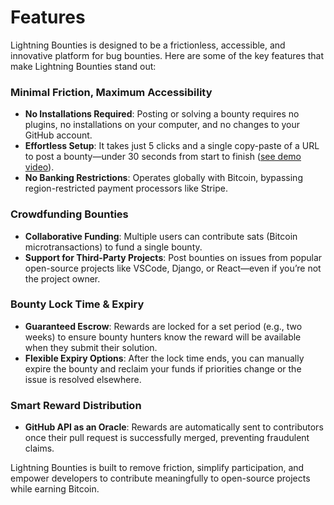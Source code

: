 # Features

Lightning Bounties is designed to be a frictionless, accessible, and innovative platform for bug bounties. Here are some of the key features that make Lightning Bounties stand out:

### **Minimal Friction, Maximum Accessibility**

* **No Installations Required**: Posting or solving a bounty requires no plugins, no installations on your computer, and no changes to your GitHub account.
* **Effortless Setup**: It takes just 5 clicks and a single copy-paste of a URL to post a bounty—under 30 seconds from start to finish ([see demo video](https://youtu.be/8ZbC5kx6bpM?feature=shared)).
* **No Banking Restrictions**: Operates globally with Bitcoin, bypassing region-restricted payment processors like Stripe.

### **Crowdfunding Bounties**

* **Collaborative Funding**: Multiple users can contribute sats (Bitcoin microtransactions) to fund a single bounty.
* **Support for Third-Party Projects**: Post bounties on issues from popular open-source projects like VSCode, Django, or React—even if you’re not the project owner.

### **Bounty Lock Time & Expiry**

* **Guaranteed Escrow**: Rewards are locked for a set period (e.g., two weeks) to ensure bounty hunters know the reward will be available when they submit their solution.
* **Flexible Expiry Options**: After the lock time ends, you can manually expire the bounty and reclaim your funds if priorities change or the issue is resolved elsewhere.

### **Smart Reward Distribution**

* **GitHub API as an Oracle**: Rewards are automatically sent to contributors once their pull request is successfully merged, preventing fraudulent claims.

Lightning Bounties is built to remove friction, simplify participation, and empower developers to contribute meaningfully to open-source projects while earning Bitcoin.
